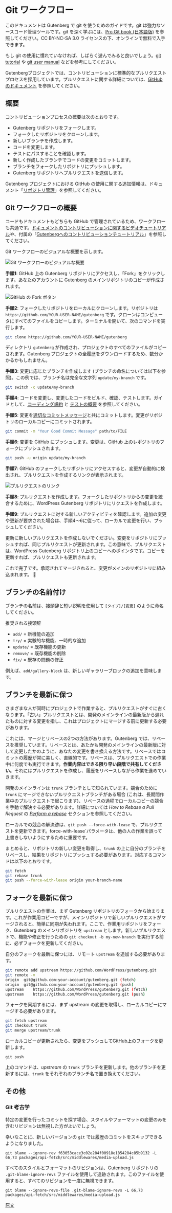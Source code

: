<!--
# Git Workflow
-->
# Git ワークフロー

<!--
This documentation is intended to help you get started using git with Gutenberg. Git is a powerful source code management tool; to learn git deeply, check out the [Pro Git book](https://git-scm.com/book/en/v2) available free online under CC BY-NC-SA 3.0 license.
-->
このドキュメントは Gutenberg で git を使うためのガイドです。git は強力なソースコード管理ツールです。git を深く学ぶには、[Pro Git book (日本語版)](https://git-scm.com/book/ja/v2) を参照してください。CC BY-NC-SA 3.0 ライセンスの下、オンラインで無料で入手できます。

<!--
If you are unfamiliar with using git, it is worthwhile to explore and play with it. Try out the [git tutorial](https://git-scm.com/docs/gittutorial) as well as the [git user manual](https://git-scm.com/docs/user-manual) for help getting started.
-->
もし git の使用に慣れていなければ、しばらく遊んでみると良いでしょう。[git tutorial](https://git-scm.com/docs/gittutorial) や [git user manual](https://git-scm.com/docs/user-manual) などを参考にしてください。

<!--
The Gutenberg project follows a standard pull request process for contributions. See GitHub's documentation for [additional details about pull requests](https://docs.github.com/en/github/collaborating-with-issues-and-pull-requests).
-->
Gutenbergプロジェクトでは、コントリビューションに標準的なプルリクエストプロセスを採用しています。プルリクエストに関する詳細については、[GitHubのドキュメント](https://docs.github.com/ja/github/collaborating-with-pull-requests) を参照してください。

<!--
## Overview
-->
## 概要

<!--
An overview of the process for contributors is:
-->
コントリビューションプロセスの概要は次のとおりです。

<!--
-   Fork the Gutenberg repository.
-   Clone the forked repository.
-   Create a new branch.
-   Make code changes.
-   Confirm tests pass.
-   Commit the code changes within the newly created branch.
-   Push the branch to the forked repository.
-   Submit a pull request to the Gutenberg repository.
-->
- Gutenberg リポジトリをフォークします。
- フォークしたリポジトリをクローンします。
- 新しいブランチを作成します。
- コードを変更します。
- テストにパスすることを確認します。
- 新しく作成したブランチでコードの変更をコミットします。
- ブランチをフォークしたリポジトリにプッシュします。
- Gutenberg リポジトリへプルリクエストを送信します。

<!--
See the [repository management document](/docs/contributors/repository-management.md) for additional information on how the Gutenberg project uses GitHub.
-->
Gutenberg プロジェクトにおける GitHub の使用に関する追加情報は、ドキュメント「[リポジトリ管理](https://ja.wordpress.org/team/handbook/block-editor/contributors/repository-management)」を参照してください。

<!--
## Git Workflow Walkthrough
-->
## Git ワークフローの概要

<!--
The workflow for code and documentation is the same, since both are managed in GitHub. You can watch a [video walk-through of contributing documentation](https://wordpress.tv/2020/09/02/marcus-kazmierczak-contribute-developer-documentation-to-gutenberg/) and the accompanying [slides for contributing to Gutenberg](https://mkaz.blog/wordpress/contribute-documentation-to-gutenberg/).

The workflow for code and documentation is the same, since both are managed in GitHub. You can watch a [video walk-through of contributing documentation](https://wordpress.tv/2020/09/02/marcus-kazmierczak-contribute-developer-documentation-to-gutenberg/) and the accompanying [tutorial for contributing to Gutenberg](https://mkaz.blog/wordpress/contribute-developer-documentation-to-gutenberg/).
-->
コードもドキュメントもどちらも GitHub で管理されているため、ワークフローも共通です。[ドキュメントのコントリビューションに関するビデオチュートリアル](https://wordpress.tv/2020/09/02/marcus-kazmierczak-contribute-developer-documentation-to-gutenberg/)や、付属の「[Gutenbergへのコントリビューションチュートリアル](https://mkaz.blog/wordpress/contribute-developer-documentation-to-gutenberg/)」を参照してください。

<!--
Here is a visual overview of the Git workflow:
-->
Git ワークフローのビジュアルな概要を示します。

<!--
![Visual Overview of Git Workflow](https://developer.wordpress.org/files/2020/09/git-workflow.png)
-->
![Git ワークフローのビジュアルな概要](https://developer.wordpress.org/files/2020/09/git-workflow.png)

<!--
**Step 1**: Go to the Gutenberg repository on GitHub and click Fork. This creates a copy of the main Gutenberg repository to your account.
-->
**手順1**: GitHub 上の Gutenberg リポジトリにアクセスし、「Fork」をクリックします。あなたのアカウントに Gutenberg のメインリポジトリのコピーが作成されます。
<!--
![Screenshot showing fork button on GitHub](https://developer.wordpress.org/files/2020/09/gutenberg-fork.png)
-->
![GitHub の Fork ボタン](https://developer.wordpress.org/files/2020/09/gutenberg-fork.png)

<!--
**Step 2**: Clone your forked repository locally. It is located at: `https://github.com/YOUR-USER-NAME/gutenberg`. Cloning copies all the files to your computer. Open a terminal and run:
-->
**手順2**: フォークしたリポジトリをローカルにクローンします。リポジトリは `https://github.com/YOUR-USER-NAME/gutenberg` です。クローンはコンピュータにすべてのファイルをコピーします。ターミナルを開いて、次のコマンドを実行します。

```bash
git clone https://github.com/YOUR-USER-NAME/gutenberg
```

<!--
This will create a directory called `gutenberg` with all the files for the project. It might take a couple of minutes because it is downloading the entire history of the Gutenberg project.
-->
ディレクトリ `gutenberg` が作成され、プロジェクトのすべてのファイルがコピーされます。Gutenberg プロジェクトの全履歴をダウンロードするため、数分かかるかもしれません。

<!--
**Step 3**: Create a branch for your change (see below for branch naming). For this example, the branch name is the complete string: `update/my-branch`
-->
**手順3**: 変更に応じたブランチを作成します (ブランチの命名については以下を参照)。この例では、ブランチ名は完全な文字列 `update/my-branch` です。

```bash
git switch -c update/my-branch
```

<!--
**Step 4**: Make the code changes. Build, confirm, and test your change thoroughly. See [coding guidelines](/docs/contributors/code/coding-guidelines.md) and [testing overview](/docs/contributors/code/testing-overview.md) for guidance.
-->
**手順4**: コードを変更し、変更したコードをビルド、確認、テストします。ガイドとして、[コーディング規約](https://ja.wordpress.org/team/handbook/block-editor/contributors/code/coding-guidelines.md) と [テストの概要](/docs/contributors/code/testing-overview) を参照してください。

<!--
**Step 5**: Commit your change with a [good commit message](https://make.wordpress.org/core/handbook/best-practices/commit-messages/). This will commit your change to your local copy of the repository.
-->
**手順5**: 変更を[適切なコミットメッセージ](https://make.wordpress.org/core/handbook/best-practices/commit-messages/)と共にコミットします。変更がリポジトリのローカルコピーにコミットされます。

```bash
git commit -m "Your Good Commit Message" path/to/FILE
```

<!--
**Step 6**: Push your change up to GitHub. The change will be pushed to your fork of the repository on the GitHub
-->
**手順6**: 変更を GitHub にプッシュします。変更は、GitHub 上のレポジトリのフォークにプッシュされます。

```bash
git push -u origin update/my-branch
```

<!--
**Step 7**: Go to your forked repository on GitHub -- it will automatically detect the change and give you a link to create a pull request.
-->
**手順7**: GitHub のフォークしたリポジトリにアクセスすると、変更が自動的に検出され、プルリクエストを作成するリンクが表示されます。

<!--
![Screenshot showing pull request link](https://developer.wordpress.org/files/2020/09/pull-request-create.png)
-->
![プルリクエストのリンク](https://developer.wordpress.org/files/2020/09/pull-request-create.png)

<!--
**Step 8**: Create the pull request. This will create the request on the WordPress Gutenberg repository to integrate the change from your forked repository.
-->
**手順8**: プルリクエストを作成します。フォークしたリポジトリからの変更を統合するために、WordPress Gutenberg リポジトリにリクエストを作成します。

<!--
**Step 9**: Keep up with new activity on the pull request. If any additional changes or updates are requested, then make the changes locally and push them up, following Steps 4-6.
-->
**手順9**: プルリクエストに対する新しいアクティビティを確認します。追加の変更や更新が要求された場合は、手順4～6に従って、ローカルで変更を行い、プッシュしてください。

<!--
Do not make a new pull request for updates; by pushing your change to your repository it will update the same PR. In this sense, the PR is a pointer on the WordPress Gutenberg repository to your copy. So when you update your copy, the PR is also updated.
-->
更新に新しいプルリクエストを作成しないでください。変更をリポジトリにプッシュすれば、同じプルリクエストが更新されます。この意味で、プルリクエストは、WordPress Gutenberg リポジトリ上のコピーへのポインタです。コピーを更新すれば、プルリクエストも更新されます。

<!--
That’s it! Once approved and merged, your change will be incorporated into the main repository. 🎉
-->
これで完了です。承認されてマージされると、変更がメインのリポジトリに組み込まれます。 🎉

<!--
## Branch Naming
-->
## ブランチの名前付け

<!--
You should name your branches using a prefixes and short description, like this: `[type]/[change]`.
-->
ブランチの名前は、接頭辞と短い説明を使用して `[タイプ]/[変更]` のように命名してください。

<!--
Suggested prefixes:
-->
推奨される接頭辞

<!--
-   `add/` = add a new feature
-   `try/` = experimental feature, "tentatively add"
-   `update/` = update an existing feature
-   `remove/` = remove an existing feature
-   `fix/` = fix an existing issue
-->
-   `add/` = 新機能の追加
-   `try/` = 実験的な機能、一時的な追加
-   `update/` = 既存機能の更新
-   `remove/` = 既存機能の削除
-   `fix/` = 既存の問題の修正

<!--
For example, `add/gallery-block` means you're working on adding a new gallery block.
-->
例えば、`add/gallery-block` は、新しいギャラリーブロックの追加を意味します。

<!--
## Keeping Your Branch Up To Date
-->
## ブランチを最新に保つ

<!--
When many different people are working on a project simultaneously, pull requests can go stale quickly. A "stale" pull request is one that is no longer up to date with the main line of development, and it needs to be updated before it can be merged into the project.
-->
さまざまな人が同時にプロジェクトで作業すると、プルリクエストがすぐに古くなります。「古い」プルリクエストとは、開発のメインラインの最新版から遅れたものに対する変更を指し、これはプロジェクトにマージする前に更新する必要があります。

<!--
There are two ways to do this: merging and rebasing. In Gutenberg, the recommendation is to rebase. Rebasing means rewriting your changes as if they're happening on top of the main line of development. This ensures the commit history is always clean and linear. Rebasing can be performed as many times as needed while you're working on a pull request. **Do share your work early on** by opening a pull request and keeping your history rebase as you progress.
-->
これには、マージとリベースの2つの方法があります。Gutenberg では、リベースを推奨しています。リベースとは、あたかも開発のメインラインの最新版に対して変更したかのように、あなたの変更を書き換える方法です。リベースではコミットの履歴が常に美しく、直線的です。リベースは、プルリクエストでの作業中に何度でも実行できます。**作業内容はできる限り早い段階で共有してください**。それにはプルリクエストを作成し、履歴をリベースしながら作業を進めていきます。

<!--
The main line of development is known as the `trunk` branch. If you have a pull-request branch that cannot be merged into `trunk` due to a conflict (this can happen for long-running pull requests), then in the course of rebasing you'll have to manually resolve any conflicts in your local copy. Learn more in [section _Perform a rebase_](https://github.com/edx/edx-platform/wiki/How-to-Rebase-a-Pull-Request#perform-a-rebase) of _How to Rebase a Pull Request_.
-->
開発のメインラインは `trunk` ブランチとして知られています。競合のために `trunk` にマージできないプルリクエストブランチがある場合 (これは、長期間作業中のプルリクエストで起こります)、リベースの過程でローカルコピーの競合を手動で解決する必要があります。詳細については _How to Rebase a Pull Request_ の [_Perform a rebase_](https://github.com/edx/edx-platform/wiki/How-to-Rebase-a-Pull-Request#perform-a-rebase) セクションを参照してください。

<!--
Once you have resolved any conflicts locally you can update the pull request with `git push --force-with-lease`. Using the `--force-with-lease` parameter is important to guarantee that you don't accidentally overwrite someone else's work.
-->
ローカルでの競合の解決跡は、`git push --force-with-lease` で、プルリクエストを更新できます。force-with-lease`パラメータは、他の人の作業を誤って上書きしないようにするために重要です。

<!--
To sum it up, you need to fetch any new changes in the repository, rebase your branch on top of `trunk`, and push the result back to the repository. These are the corresponding commands:
-->
まとめると、リポジトリの新しい変更を取得し、`trunk` の上に自分のブランチをリベースし、結果をリポジトリにプッシュする必要があります。対応するコマンドは以下のとおりです。

```sh
git fetch
git rebase trunk
git push --force-with-lease origin your-branch-name
```

<!--
## Keeping Your Fork Up To Date
-->
## フォークを最新に保つ

<!--
Working on pull request starts with forking the Gutenberg repository, your separate working copy. Which can easily go out of sync as new pull requests are merged into the main repository. Here your working repository is a `fork` and the main Gutenberg repository is `upstream`. When working on new pull request you should always update your fork before you do `git checkout -b my-new-branch` to work on a feature or fix.
-->
プルリクエストの作業は、まず Gutenberg リポジトリのフォークから始まります。これが作業用コピーですが、メインリポジトリで新しいプルリクエストがマージされると、簡単に同期が失われます。ここで、作業用リポジトリをフォーク、Gutenberg のメインリポジトリを `upstream` とします。新しいプルリクエストで、機能や修正を行うための `git checkout -b my-new-branch` を実行する前に、必ずフォークを更新してください。

<!--
You will need to add an `upstream` remote in order to keep your fork updated.
-->
自分のフォークを最新に保つには、リモート `upstream` を追加する必要があります。

```sh
git remote add upstream https://github.com/WordPress/gutenberg.git
git remote -v
origin	git@github.com:your-account/gutenberg.git (fetch)
origin	git@github.com:your-account/gutenberg.git (push)
upstream	https://github.com/WordPress/gutenberg.git (fetch)
upstream	https://github.com/WordPress/gutenberg.git (push)
```

<!--
To sync your fork, you first need to fetch the upstream changes and merge them into your local copy:
-->
フォークを同期するには、まず upstream の変更を取得し、ローカルコピーにマージする必要があります。

```sh
git fetch upstream
git checkout trunk
git merge upstream/trunk
```

<!--
Once your local copy is updated, push your changes to update your fork on GitHub:
-->
ローカルコピーが更新されたら、変更をプッシュしてGitHub上のフォークを更新します。

```
git push
```

<!--
The above commands will update your `trunk` branch from _upstream_. To update any other branch replace `trunk` with the respective branch name.
-->
上のコマンドは、_upstream_ の `trunk` ブランチを更新します。他のブランチを更新するには、`trunk` をそれぞれのブランチ名で置き換えてください。

<!-- 
## Miscellaneous
 -->
## その他

<!-- 
### Git Archeology
 -->
### Git 考古学

<!-- 
When looking for a commit that introduced a specific change, it might be helpful to ignore revisions that only contain styling or formatting changes.
 -->
特定の変更を行ったコミットを探す場合、スタイルやフォーマットの変更のみを含むリビジョンは無視した方がよいでしょう。

<!-- 
Fortunately, newer versions of `git` gained the ability to skip commits in history:
 -->
幸いなことに、新しいバージョンの `git` では履歴のコミットをスキップできるようになりました。

```
git blame --ignore-rev f63053cace3c02e284f00918e1854284c85b9132 -L 66,73 packages/api-fetch/src/middlewares/media-upload.js

```
<!-- 
All styling and formatting revisions are tracked using the `.git-blame-ignore-revs` file in the Gutenberg repository. You can use this file to ignore them all at once:
 -->
すべてのスタイルとフォーマットのリビジョンは、Gutenberg リポジトリの `.git-blame-ignore-revs` ファイルを使用して追跡されます。このファイルを使用すると、すべてのリビジョンを一度に無視できます。

```
git blame --ignore-revs-file .git-blame-ignore-revs -L 66,73 packages/api-fetch/src/middlewares/media-upload.js
```

[原文](https://github.com/WordPress/gutenberg/blob/trunk/docs/contributors/git-workflow.md)
